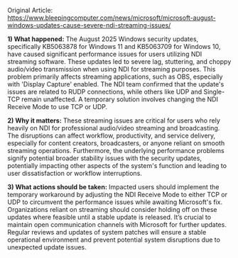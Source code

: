 Original Article: https://www.bleepingcomputer.com/news/microsoft/microsoft-august-windows-updates-cause-severe-ndi-streaming-issues/

**1) What happened:** The August 2025 Windows security updates, specifically KB5063878 for Windows 11 and KB5063709 for Windows 10, have caused significant performance issues for users utilizing NDI streaming software. These updates led to severe lag, stuttering, and choppy audio/video transmission when using NDI for streaming purposes. This problem primarily affects streaming applications, such as OBS, especially with 'Display Capture' enabled. The NDI team confirmed that the update's issues are related to RUDP connections, while others like UDP and Single-TCP remain unaffected. A temporary solution involves changing the NDI Receive Mode to use TCP or UDP.

**2) Why it matters:** These streaming issues are critical for users who rely heavily on NDI for professional audio/video streaming and broadcasting. The disruptions can affect workflow, productivity, and service delivery, especially for content creators, broadcasters, or anyone reliant on smooth streaming operations. Furthermore, the underlying performance problems signify potential broader stability issues with the security updates, potentially impacting other aspects of the system's function and leading to user dissatisfaction or workflow interruptions.

**3) What actions should be taken:** Impacted users should implement the temporary workaround by adjusting the NDI Receive Mode to either TCP or UDP to circumvent the performance issues while awaiting Microsoft's fix. Organizations reliant on streaming should consider holding off on these updates where feasible until a stable update is released. It’s crucial to maintain open communication channels with Microsoft for further updates. Regular reviews and updates of system patches will ensure a stable operational environment and prevent potential system disruptions due to unexpected update issues.